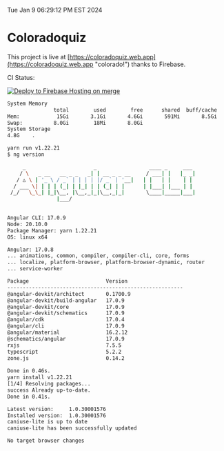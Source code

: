 Tue Jan  9 06:29:12 PM EST 2024

# Coloradoquiz


This project is live at [https://coloradoquiz.web.app](https://coloradoquiz.web.app "colorado!") thanks to Firebase.

CI Status: 

[![Deploy to Firebase Hosting on merge](https://github.com/teamkushal/coloradoquiz/actions/workflows/firebase-hosting-merge.yml/badge.svg)](https://github.com/teamkushal/coloradoquiz/actions/workflows/firebase-hosting-merge.yml)

```bash
System Memory
               total        used        free      shared  buff/cache   available
Mem:            15Gi       3.1Gi       4.6Gi       591Mi       8.5Gi        12Gi
Swap:          8.0Gi        18Mi       8.0Gi
System Storage
4.8G	.
```
```bash
yarn run v1.22.21
$ ng version

     _                      _                 ____ _     ___
    / \   _ __   __ _ _   _| | __ _ _ __     / ___| |   |_ _|
   / △ \ | '_ \ / _` | | | | |/ _` | '__|   | |   | |    | |
  / ___ \| | | | (_| | |_| | | (_| | |      | |___| |___ | |
 /_/   \_\_| |_|\__, |\__,_|_|\__,_|_|       \____|_____|___|
                |___/
    

Angular CLI: 17.0.9
Node: 20.10.0
Package Manager: yarn 1.22.21
OS: linux x64

Angular: 17.0.8
... animations, common, compiler, compiler-cli, core, forms
... localize, platform-browser, platform-browser-dynamic, router
... service-worker

Package                         Version
---------------------------------------------------------
@angular-devkit/architect       0.1700.9
@angular-devkit/build-angular   17.0.9
@angular-devkit/core            17.0.9
@angular-devkit/schematics      17.0.9
@angular/cdk                    17.0.4
@angular/cli                    17.0.9
@angular/material               16.2.12
@schematics/angular             17.0.9
rxjs                            7.5.5
typescript                      5.2.2
zone.js                         0.14.2
    
Done in 0.46s.
yarn install v1.22.21
[1/4] Resolving packages...
success Already up-to-date.
Done in 0.41s.
```
```bash
Latest version:     1.0.30001576
Installed version:  1.0.30001576
caniuse-lite is up to date
caniuse-lite has been successfully updated

No target browser changes
```
```bash
